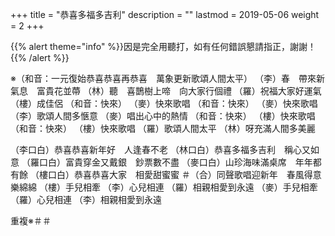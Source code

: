 +++
title = "恭喜多福多吉利"
description = ""
lastmod = 2019-05-06
weight = 2
+++

{{% alert theme="info" %}}因是完全用聽打，如有任何錯誤懇請指正，謝謝！{{% /alert %}}

※（和音：一元復始恭喜恭喜再恭喜　萬象更新歌頌人間太平）
（李）春　帶來新氣息　富貴花並蔕
（林）聽　喜鵲樹上啼　向大家行個禮
（羅）祝福大家好運氣
（樓）成佳侶
（和音：快來）
（麥）快來歌唱
（和音：快來）
（麥）快來歌唱
（李）歌頌人間多愜意
（麥）唱出心中的熱情
（和音：快來）
（樓）快來歌唱
（和音：快來）
（樓）快來歌唱
（羅）歌頌人間太平
（林）呀充滿人間多美麗

（李口白）恭喜恭喜新年好　人逢春不老
（林口白）恭喜多福多吉利　稱心又如意
（羅口白）富貴穿金又戴銀　鈔票數不盡
（麥口白）山珍海味滿桌席　年年都有餘
（樓口白）恭喜恭喜大家　相愛甜蜜蜜
＃（合）同聲歌唱迎新年　春風得意樂綿綿
（樓）手兒相牽
（李）心兒相連
（羅）相親相愛到永遠
（麥）手兒相牽
（羅）心兒相連
（李）相親相愛到永遠

重複※＃＃

